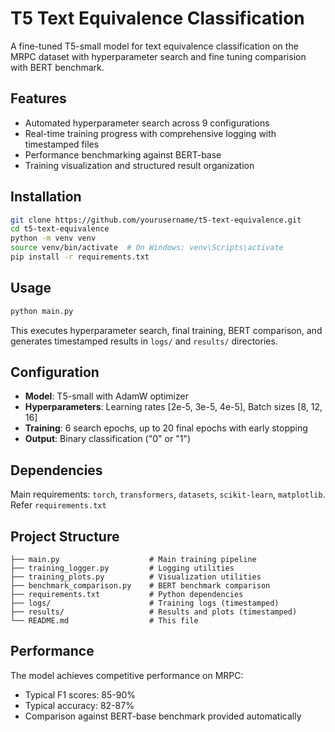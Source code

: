 # T5 Text Equivalence Classification

A fine-tuned T5-small model for text equivalence classification on the MRPC dataset with hyperparameter search and fine tuning comparision with BERT benchmark.

## Features

- Automated hyperparameter search across 9 configurations
- Real-time training progress with comprehensive logging with timestamped files
- Performance benchmarking against BERT-base
- Training visualization and structured result organization

## Installation

```bash
git clone https://github.com/yourusername/t5-text-equivalence.git
cd t5-text-equivalence
python -m venv venv
source venv/bin/activate  # On Windows: venv\Scripts\activate
pip install -r requirements.txt
```

## Usage

```bash
python main.py
```

This executes hyperparameter search, final training, BERT comparison, and generates timestamped results in `logs/` and `results/` directories.

## Configuration

- **Model**: T5-small with AdamW optimizer
- **Hyperparameters**: Learning rates [2e-5, 3e-5, 4e-5], Batch sizes [8, 12, 16]  
- **Training**: 6 search epochs, up to 20 final epochs with early stopping
- **Output**: Binary classification ("0" or "1")

## Dependencies

Main requirements: `torch`, `transformers`, `datasets`, `scikit-learn`, `matplotlib`. Refer `requirements.txt`

## Project Structure

```
├── main.py                    # Main training pipeline
├── training_logger.py         # Logging utilities
├── training_plots.py          # Visualization utilities
├── benchmark_comparison.py    # BERT benchmark comparison
├── requirements.txt           # Python dependencies
├── logs/                      # Training logs (timestamped)
├── results/                   # Results and plots (timestamped)
└── README.md                  # This file
```

## Performance

The model achieves competitive performance on MRPC:
- Typical F1 scores: 85-90%
- Typical accuracy: 82-87%
- Comparison against BERT-base benchmark provided automatically

